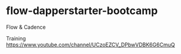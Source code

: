 # flow-dapperstarter-bootcamp
Flow &amp; Cadence


Training
https://www.youtube.com/channel/UCzoEZCV_DPbwVDBK6G6CmuQ